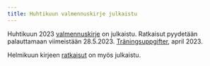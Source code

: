 ```yaml
---
title: Huhtikuun valmennuskirje julkaistu
---
```


Huhtikuun 2023 [valmennuskirje](/valmennus/2023/kirje_2023_04.pdf) on julkaistu.
Ratkaisut pyydetään palauttamaan viimeistään 28.5.2023.
[Träningsuppgifter](/valmennus/2023/brev_2023_04.pdf), april 2023.

Helmikuun kirjeen [ratkaisut](/valmennus/2023/ratkaisut_2023_02.pdf) on myös julkaistu.
